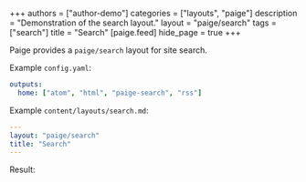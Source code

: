 +++
authors = ["author-demo"]
categories = ["layouts", "paige"]
description = "Demonstration of the search layout."
layout = "paige/search"
tags = ["search"]
title = "Search"
[paige.feed]
hide_page = true
+++

Paige provides a `paige/search` layout for site search.

<!--more-->

Example `config.yaml`:

```yaml
outputs:
  home: ["atom", "html", "paige-search", "rss"]
```

Example `content/layouts/search.md`:

```yaml
---
layout: "paige/search"
title: "Search"
---
```

Result:
